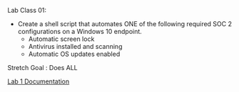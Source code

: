 Lab Class 01: 
 
* Create a shell script that automates ONE of the following required SOC 2 configurations on a Windows 10 endpoint.
  * Automatic screen lock
  * Antivirus installed and scanning
  * Automatic OS updates enabled

Stretch Goal : Does ALL

[Lab 1 Documentation ](https://docs.google.com/document/d/17WNYKyl0_HeiyoZ1eAX04_CuGM8ImSkEgOYDFSrDiHY/edit?usp=sharing)
